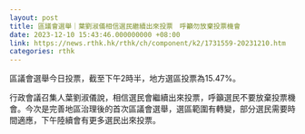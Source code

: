 ```yaml
---
layout: post
title: 區議會選舉｜葉劉淑儀相信選民繼續出來投票　呼籲勿放棄投票機會
date: 2023-12-10 15:43:46.000000000 +08:00
link: https://news.rthk.hk/rthk/ch/component/k2/1731559-20231210.htm
categories: rthk
---
```


區議會選舉今日投票，截至下午2時半，地方選區投票為15.47%。

行政會議召集人葉劉淑儀說，相信選民會繼續出來投票，呼籲選民不要放棄投票機會。今次是完善地區治理後的首次區議會選舉，選區範圍有轉變，部分選民需要時間適應，下午陸續會有更多選民出來投票。
